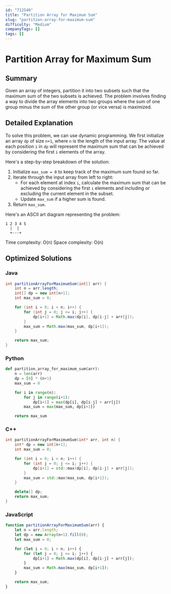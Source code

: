 ```yaml
---
id: "712540"
title: "Partition Array for Maximum Sum"
slug: "partition-array-for-maximum-sum"
difficulty: "Medium"
companyTags: []
tags: []
---
```


**Partition Array for Maximum Sum**
====================================================

## Summary
Given an array of integers, partition it into two subsets such that the maximum sum of the two subsets is achieved. The problem involves finding a way to divide the array elements into two groups where the sum of one group minus the sum of the other group (or vice versa) is maximized.

## Detailed Explanation
To solve this problem, we can use dynamic programming. We first initialize an array `dp` of size `n+1`, where `n` is the length of the input array. The value at each position `i` in `dp` will represent the maximum sum that can be achieved by considering the first `i` elements of the array.

Here's a step-by-step breakdown of the solution:

1. Initialize `max_sum = 0` to keep track of the maximum sum found so far.
2. Iterate through the input array from left to right:
	* For each element at index `i`, calculate the maximum sum that can be achieved by considering the first `i` elements and including or excluding the current element in the subset.
	* Update `max_sum` if a higher sum is found.
3. Return `max_sum`.

Here's an ASCII art diagram representing the problem:
```
1 2 3 4 5
  |  |
  +---+
```

Time complexity: O(n)
Space complexity: O(n)

## Optimized Solutions
### Java
```java
int partitionArrayForMaximumSum(int[] arr) {
    int n = arr.length;
    int[] dp = new int[n+1];
    int max_sum = 0;

    for (int i = 0; i < n; i++) {
        for (int j = 0; j <= i; j++) {
            dp[i+1] = Math.max(dp[i], dp[i-j] + arr[j]);
        }
        max_sum = Math.max(max_sum, dp[i+1]);
    }

    return max_sum;
}
```

### Python
```python
def partition_array_for_maximum_sum(arr):
    n = len(arr)
    dp = [0] * (n+1)
    max_sum = 0

    for i in range(n):
        for j in range(i+1):
            dp[i+1] = max(dp[i], dp[i-j] + arr[j])
        max_sum = max(max_sum, dp[i+1])

    return max_sum
```

### C++
```cpp
int partitionArrayForMaximumSum(int* arr, int n) {
    int* dp = new int[n+1];
    int max_sum = 0;

    for (int i = 0; i < n; i++) {
        for (int j = 0; j <= i; j++) {
            dp[i+1] = std::max(dp[i], dp[i-j] + arr[j]);
        }
        max_sum = std::max(max_sum, dp[i+1]);
    }

    delete[] dp;
    return max_sum;
}
```

### JavaScript
```javascript
function partitionArrayForMaximumSum(arr) {
    let n = arr.length;
    let dp = new Array(n+1).fill(0);
    let max_sum = 0;

    for (let i = 0; i < n; i++) {
        for (let j = 0; j <= i; j++) {
            dp[i+1] = Math.max(dp[i], dp[i-j] + arr[j]);
        }
        max_sum = Math.max(max_sum, dp[i+1]);
    }

    return max_sum;
}
```